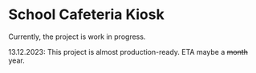 # School Cafeteria Kiosk

Currently, the project is work in progress.

13.12.2023: This project is almost production-ready. ETA maybe a ~~month~~ year.
